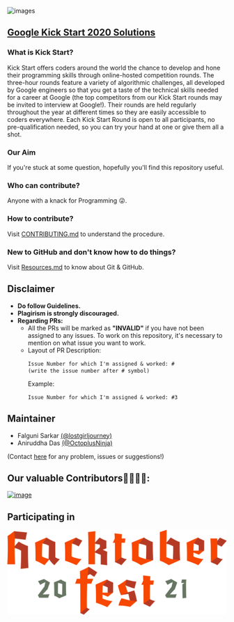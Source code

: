 ![images](assets/kickstart.jpg)

## [Google Kick Start 2020 Solutions](https://github.com/BlankCoders/GoogleKickStart2020_Solutions)

### What is Kick Start?
Kick Start offers coders around the world the chance to develop and hone their programming skills through online-hosted competition rounds. The three-hour rounds feature a variety of algorithmic challenges, all developed by Google engineers so that you get a taste of the technical skills needed for a career at Google (the top competitors from our Kick Start rounds may be invited to interview at Google!). Their rounds are held regularly throughout the year at different times so they are easily accessible to coders everywhere. Each Kick Start Round is open to all participants, no pre-qualification needed, so you can try your hand at one or give them all a shot. 

### Our Aim
If you're stuck at some question, hopefully you'll find this repository useful.

### Who can contribute?
Anyone with a knack for Programming 😜.

### How to contribute?
Visit [CONTRIBUTING.md](https://github.com/BlankCoders/GoogleKickStart2020_Solutions/blob/master/CONTRIBUTING.md) to understand the procedure.

### New to GitHub and don't know how to do things?
Visit [Resources.md](https://github.com/BlankCoders/GoogleKickStart2020_Solutions/blob/master/Resources.md) to know about Git & GitHub.

## Disclaimer
- **Do follow Guidelines.**
- **Plagirism is strongly discouraged.**
- **Regarding PRs:**
    - All the PRs will be marked as **"INVALID"** if you have not been assigned to any issues. To work on this repository, it's necessary to mention on what issue you want to work.  
    - Layout of PR Description:
      ```
      Issue Number for which I'm assigned & worked: #
      (write the issue number after # symbol)
      ```
      Example:
      ```
      Issue Number for which I'm assigned & worked: #3
      ```
      
## Maintainer
- Falguni Sarkar [(@lostgirljourney)](https://github.com/lostgirljourney)
- Aniruddha Das [(@OctoplusNinja)](https://github.com/OctoplusNinja)

(Contact [here](https://github.com/BlankCoders/GoogleKickStart2020_Solutions/discussions/96) for any problem, issues or suggestions!)

## Our valuable Contributors👩‍💻👨‍💻:
[![image](https://contrib.rocks/image?repo=BlankCoders/GoogleKickStart2020_Solutions)](https://github.com/BlankCoders/GoogleKickStart2020_Solutions/graphs/contributors)

## Participating in
![images](assets/hacktoberfest.svg)
